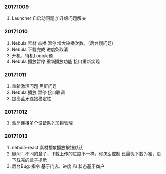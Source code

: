 

### 20171009

  1. Launcher 自启动问题  加升级问题解决

### 20171010

  1. Nebula 素材 点播 暂停 增大轮播次数。（后台慢问题）
  2. Nebula 下载完成 进度条取消
  3. 开机、待机Logo问题
  4. Nebula 播放暂停 重新播放功能 接口重新实现

### 20171011

  1. 重新激活问题 黑屏问题
  2. Nebula 播放 暂停 接口联调
  3. 提高蓝牙连接稳定性

### 20171012

  1. 蓝牙连接多个设备队列加锁管理

### 20171013

  1. nebula-react 素材播放播放按钮默认  
  2. 疑问：不同的盒子，下载上传的进度不一样。你怎么控制
      已最优下载为准，没下载完的盒子提示
  3. 后台Bug: 指令 基于门店。进度 和 状态基于商户
